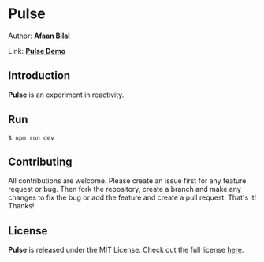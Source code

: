 Pulse
=====

Author: **[Afaan Bilal](https://afaan.dev)**

Link: **[Pulse Demo](https://afaan.dev/pulse)**

## Introduction
**Pulse** is an experiment in reactivity.

## Run

```` $ npm run dev ````

## Contributing
All contributions are welcome. Please create an issue first for any feature request
or bug. Then fork the repository, create a branch and make any changes to fix the bug
or add the feature and create a pull request. That's it!
Thanks!

## License
**Pulse** is released under the MIT License.
Check out the full license [here](LICENSE).
